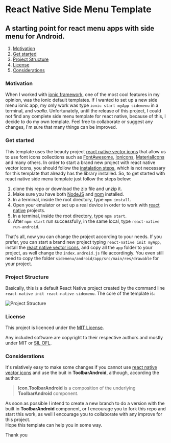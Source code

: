 # React Native Side Menu Template

## A starting point for react menu apps with side menu for Android.

1. [Motivation](#motivation)
2. [Get started](#get-started)
3. [Project Structure](#project-structure)
4. [License](#license)
5. [Considerations](#considerations)

### Motivation

When I worked with [ionic framework](https://ionicframework.com/), one of the most cool features in my opinion, was the ionic default templates. If I wanted to set up a new side menu ionic app, my only work was type `ionic start myApp sidemenu` in a terminal, and _voalla_. Unfortunately, until the release of this project, I could not find any complete side menu template for react native, because of this, I decide to do my own template. Feel free to collaborate or suggest any changes, I'm sure that many things can be improved.

### Get started

This template uses the beauty project [react native vector icons][vectorIcons] that allow us to use font icons collections such as [FontAwesome][fontAwesome], [Ionicons][ionicons], [MaterialIcons][materialIcons] and many others. In order to start a brand new project with react native vector icons, you should follow the [instalation steps](https://github.com/oblador/react-native-vector-icons#installation), which is not necessary for this template that already has the library installed. So, to get started with react native side menu template just follow the steps below:

1. clone this repo or download the zip file and unzip it.
2. Make sure you have both [NodeJS][node] and [npm][npm] installed.
3. In a terminal, inside the root directory, type `npm install`.
4. Open your emulator or set up a real device in order to work with [react native][reactNative] projects.
5. In a terminal, inside the root directory, type `npm start`.
6. After `npm start` run successfully, in the same local, type `react-native run-android`.

That's all, now you can change the project according to your needs. If you prefer, you can start a brand new project typing `react-native init myApp`, install the [react native vector icons][vectorIcons], and copy all the `app` folder to your project, as well change the `index.android.js` file accordingly. You even still need to copy the folder `sidemenu/android/app/src/main/res/drawable` for your project.

### Project Structure
Basically, this is a default React Native project created by the command line `react-native init react-native-sidemenu`. The core of the template is:

![Project Structure]('project-structure.png')

### License
This project is licenced under the [MIT License][mit].

Any included software are copyright to their respective authors and mostly under MIT or [SIL OFL][silOfl].

### Considerations
It's relatively easy to make some changes if you cannot use [react native vector icons][vectorIcons] and use the buit in **ToolbarAndroid**, although, according the author:
> **Icon.ToolbarAndroid** is a composition of the underlying **ToolbarAndroid** component.

As soon as possible I intend to create a new branch to do a version with the built in **ToolbarAndroid** component, or I encourage you to fork this repo and start this work, as well I encourage you to collaborate with any improve for this project.  
Hope this template can help you in some way.

Thank you

[reactNative]: https://facebook.github.io/react-native/
[vectorIcons]: https://github.com/oblador/react-native-vector-icons
[fontAwesome]: http://fortawesome.github.io/Font-Awesome/icons/
[ionicons]: http://ionicframework.com/docs/v2/ionicons/
[materialIcons]: https://www.google.com/design/icons/
[node]: https://nodejs.org/en/
[npm]: https://www.npmjs.com/
[mit]: http://opensource.org/licenses/mit-license.html
[silOfl]: http://scripts.sil.org/OFL
